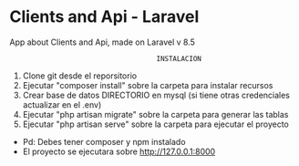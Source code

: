 # Clients and Api - Laravel
App about Clients and Api, made on Laravel v 8.5

                                        INSTALACION

1. Clone git desde el reporsitorio
2. Ejecutar "composer install" sobre la carpeta para instalar recursos
3. Crear base de datos DIRECTORIO en mysql (si tiene otras credenciales actualizar en el .env)
3. Ejecutar "php artisan migrate" sobre la carpeta para generar las tablas
4. Ejecutar "php artisan serve" sobre la carpeta para ejecutar el proyecto
- Pd: Debes tener composer y npm instalado
- El proyecto se ejecutara sobre http://127.0.0.1:8000
